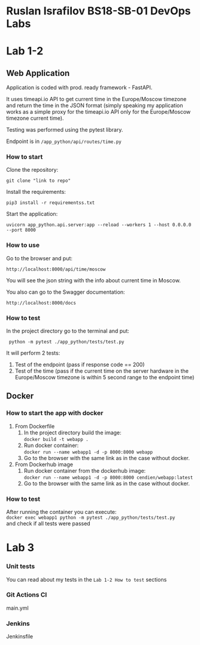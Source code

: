 # Ruslan Israfilov BS18-SB-01 DevOps Labs

# Lab 1-2
## Web Application
Application is coded with prod. ready framework - FastAPI.

It uses timeapi.io API to get current time in the 
Europe/Moscow timezone and return the time in the JSON format (simply speaking my application works as a simple proxy
for the timeapi.io API only for the Europe/Moscow timezone current time).

Testing was performed using the pytest library.

Endpoint is in `/app_python/api/routes/time.py`

### How to start
Clone the repository:

`git clone "link to repo"`

Install the requirements:

`pip3 install -r requirementss.txt`

Start the application:

`uvicorn app_python.api.server:app --reload --workers 1 --host 0.0.0.0 --port 8000`

### How to use
Go to the browser and put:

`http://localhost:8000/api/time/moscow`

You will see the json string with the info about current time in Moscow.

You also can go to the Swagger documentation:

`http://localhost:8000/docs`

### How to test
In the project directory go to the terminal and put:

` python -m pytest ./app_python/tests/test.py`

It will perform 2 tests:
1. Test of the endpoint (pass if response code == 200)
2. Test of the time (pass if the current time on the server hardware in the Europe/Moscow
timezone is within 5 second range to the endpoint time)

## Docker

### How to start the app with docker

1. From Dockerfile
   1. In the project directory build the image: \
   `docker build -t webapp .`
   2. Run docker container: \
   `docker run --name webapp1 -d -p 8000:8000 webapp`
   3. Go to the browser with the same link as in the case without docker.
2. From Dockerhub image
   1. Run docker container from the dockerhub image: \
   `docker run --name webapp1 -d -p 8000:8000 cendien/webapp:latest`
   2. Go to the browser with the same link as in the case without docker.

### How to test

After running the container you can execute: \
`docker exec webapp1 python -m pytest ./app_python/tests/test.py` \
and check if all tests were passed

# Lab 3
### Unit tests
You can read about my tests in the `Lab 1-2 How to test` sections

### Git Actions CI
main.yml 

### Jenkins
Jenkinsfile